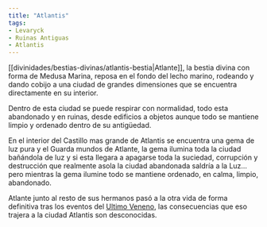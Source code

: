 ```yaml
---
title: "Atlantis"
tags:
- Levaryck
- Ruinas Antiguas
- Atlantis
---
```



[[divinidades/bestias-divinas/atlantis-bestia|Atlante]], la bestia divina con forma de Medusa Marina, reposa en el fondo del lecho marino, rodeando y dando cobijo a una ciudad de grandes dimensiones que se encuentra directamente en su interior.

Dentro de esta ciudad se puede respirar con normalidad, todo esta abandonado y en ruinas, desde edificios a objetos aunque todo se mantiene limpio y ordenado dentro de su antigüedad.

En el interior del Castillo mas grande de Atlantis se encuentra una gema de luz pura y el Guarda mundos de Atlante, la gema ilumina toda la ciudad bañándola de luz y si esta llegara a apagarse toda la suciedad, corrupción y destrucción que realmente asola la ciudad abandonada saldría a la Luz... pero mientras la gema ilumine todo se mantiene ordenado, en calma, limpio, abandonado.

Atlante junto al resto de sus hermanos pasó a la otra vida de forma definitiva tras los eventos del [Ultimo Veneno](https://www.legendkeeper.com/app/ckvil5g57t6310808rct5ktxd/clazkfbdi00030288ln7qy9u2/), las consecuencias que eso trajera a la ciudad Atlantis son desconocidas.